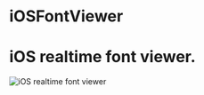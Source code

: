 # iOSFontViewer


#  iOS realtime font viewer.

![iOS realtime font viewer ](assets/screen.gif "iOS realtime font viewer ")
